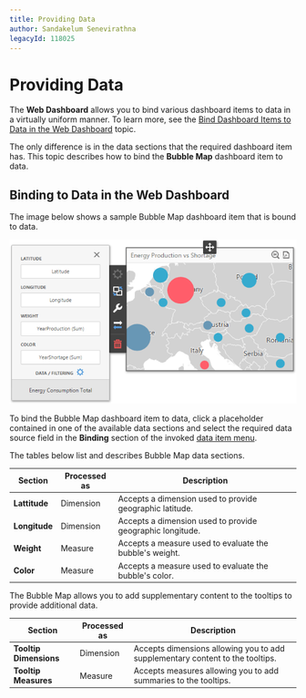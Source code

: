 ```yaml
---
title: Providing Data
author: Sandakelum Senevirathna
legacyId: 118025
---
```

# Providing Data
The **Web Dashboard** allows you to bind various dashboard items to data in a virtually uniform manner. To learn more, see the [Bind Dashboard Items to Data in the Web Dashboard](../../../bind-dashboard-items-to-data/bind-dashboard-items-to-data-in-the-web-dashboard.md) topic.

The only difference is in the data sections that the required dashboard item has. This topic describes how to bind the **Bubble Map** dashboard item to data.

## Binding to Data in the Web Dashboard
The image below shows a sample Bubble Map dashboard item that is bound to data.

![wdd-bubble-map-bindings](../../../../../images/img126164.png)

To bind the Bubble Map dashboard item to data, click a placeholder contained in one of the available data sections and select the required data source field in the **Binding** section of the invoked [data item menu](../../../ui-elements/data-item-menu.md).

The tables below list and describes Bubble Map data sections.

| Section | Processed as | Description |
|---|---|---|
| **Lattitude** | Dimension | Accepts a dimension used to provide geographic latitude. |
| **Longitude** | Dimension | Accepts a dimension used to provide geographic longitude. |
| **Weight** | Measure | Accepts a measure used to evaluate the bubble's weight. |
| **Color** | Measure | Accepts a measure used to evaluate the bubble's color. |

The Bubble Map allows you to add supplementary content to the tooltips to provide additional data.

| Section | Processed as | Description |
|---|---|---|
| **Tooltip Dimensions** | Dimension | Accepts dimensions allowing you to add supplementary content to the tooltips. |
| **Tooltip Measures** | Measure | Accepts measures allowing you to add summaries to the tooltips. |